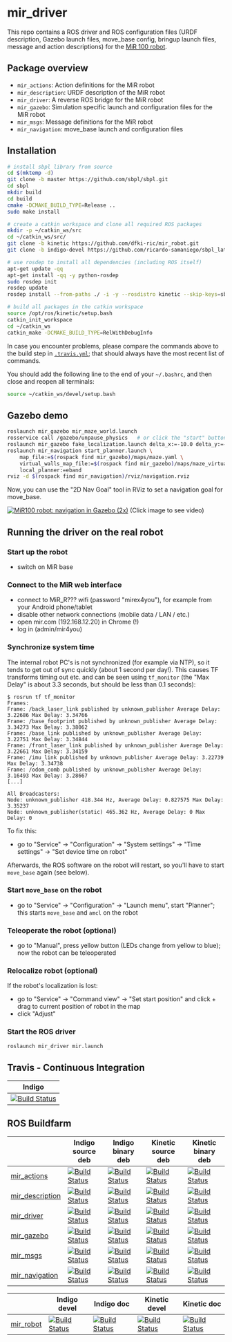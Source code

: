 mir_driver
==========

This repo contains a ROS driver and ROS configuration files (URDF description,
Gazebo launch files, move_base config, bringup launch files, message and action
descriptions) for the [MiR 100 robot](http://www.mobile-industrial-robots.com/en/products/mir100/).

Package overview
----------------

* `mir_actions`: Action definitions for the MiR robot
* `mir_description`: URDF description of the MiR robot
* `mir_driver`: A reverse ROS bridge for the MiR robot
* `mir_gazebo`: Simulation specific launch and configuration files for the MiR robot
* `mir_msgs`: Message definitions for the MiR robot
* `mir_navigation`: move_base launch and configuration files


Installation
------------

```bash
# install sbpl library from source
cd $(mktemp -d)
git clone -b master https://github.com/sbpl/sbpl.git
cd sbpl
mkdir build
cd build
cmake -DCMAKE_BUILD_TYPE=Release ..
sudo make install

# create a catkin workspace and clone all required ROS packages
mkdir -p ~/catkin_ws/src
cd ~/catkin_ws/src/
git clone -b kinetic https://github.com/dfki-ric/mir_robot.git
git clone -b indigo-devel https://github.com/ricardo-samaniego/sbpl_lattice_planner.git

# use rosdep to install all dependencies (including ROS itself)
apt-get update -qq
apt-get install -qq -y python-rosdep
sudo rosdep init
rosdep update
rosdep install --from-paths ./ -i -y --rosdistro kinetic --skip-keys=sbpl

# build all packages in the catkin workspace
source /opt/ros/kinetic/setup.bash
catkin_init_workspace
cd ~/catkin_ws
catkin_make -DCMAKE_BUILD_TYPE=RelWithDebugInfo
```

In case you encounter problems, please compare the commands above to the build
step in [`.travis.yml`](.travis.yml); that should always have the most
recent list of commands.

You should add the following line to the end of your `~/.bashrc`, and then
close and reopen all terminals:

```bash
source ~/catkin_ws/devel/setup.bash
```

Gazebo demo
-----------

```bash
roslaunch mir_gazebo mir_maze_world.launch
rosservice call /gazebo/unpause_physics   # or click the "start" button in the Gazebo GUI
roslaunch mir_gazebo fake_localization.launch delta_x:=-10.0 delta_y:=-10.0
roslaunch mir_navigation start_planner.launch \
    map_file:=$(rospack find mir_gazebo)/maps/maze.yaml \
    virtual_walls_map_file:=$(rospack find mir_gazebo)/maps/maze_virtual_walls.yaml \
    local_planner:=eband
rviz -d $(rospack find mir_navigation)/rviz/navigation.rviz
```

Now, you can use the "2D Nav Goal" tool in RViz to set a navigation goal for move_base.

[![MiR100 robot: navigation in Gazebo (2x)](https://i.vimeocdn.com/video/712859121.jpg?mw=640)](https://vimeo.com/279628049)
(Click image to see video)


Running the driver on the real robot
------------------------------------

### Start up the robot

* switch on MiR base


### Connect to the MiR web interface

* connect to MiR_R??? wifi (password "mirex4you"), for example from your Android phone/tablet
* disable other network connections (mobile data / LAN / etc.)
* open mir.com (192.168.12.20) in Chrome (!)
* log in (admin/mir4you)


### Synchronize system time

The internal robot PC's is not synchronized (for example via NTP), so it tends
to get out of sync quickly (about 1 second per day!). This causes TF transforms
timing out etc. and can be seen using `tf_monitor` (the "Max Delay" is about
3.3 seconds, but should be less than 0.1 seconds):

```
$ rosrun tf tf_monitor
Frames:
Frame: /back_laser_link published by unknown_publisher Average Delay: 3.22686 Max Delay: 3.34766
Frame: /base_footprint published by unknown_publisher Average Delay: 3.34273 Max Delay: 3.38062
Frame: /base_link published by unknown_publisher Average Delay: 3.22751 Max Delay: 3.34844
Frame: /front_laser_link published by unknown_publisher Average Delay: 3.22661 Max Delay: 3.34159
Frame: /imu_link published by unknown_publisher Average Delay: 3.22739 Max Delay: 3.34738
Frame: /odom_comb published by unknown_publisher Average Delay: 3.16493 Max Delay: 3.28667
[...]

All Broadcasters:
Node: unknown_publisher 418.344 Hz, Average Delay: 0.827575 Max Delay: 3.35237
Node: unknown_publisher(static) 465.362 Hz, Average Delay: 0 Max Delay: 0
```

To fix this:

* go to "Service" -> "Configuration" -> "System settings" -> "Time settings" -> "Set device time on robot"

Afterwards, the ROS software on the robot will restart, so you'll have to start `move_base` again (see below).


### Start `move_base` on the robot

* go to "Service" -> "Configuration" -> "Launch menu", start "Planner"; this starts `move_base` and `amcl` on the robot


### Teleoperate the robot (optional)

* go to "Manual", press yellow button (LEDs change from yellow to blue); now the robot can be teleoperated


### Relocalize robot (optional)

If the robot's localization is lost:

* go to "Service" -> "Command view" -> "Set start position" and click + drag to current position of robot in the map
* click "Adjust"


### Start the ROS driver

```bash
roslaunch mir_driver mir.launch
```

Travis - Continuous Integration
-------------------------------

| Indigo |
|--------|
| [![Build Status](https://travis-ci.org/dfki-ric/mir_robot.svg?branch=indigo)](https://travis-ci.org/dfki-ric/mir_robot) |


ROS Buildfarm
-------------

|           | Indigo source deb | Indigo binary deb | Kinetic source deb | Kinetic binary deb |
|-----------|-------------------|-------------------|--------------------|--------------------|
| [mir_actions](http://wiki.ros.org/mir_actions) | [![Build Status](http://build.ros.org/buildStatus/icon?job=Isrc_uT__mir_actions__ubuntu_trusty__source)](http://build.ros.org/job/Isrc_uT__mir_actions__ubuntu_trusty__source/) | [![Build Status](http://build.ros.org/buildStatus/icon?job=Ibin_uT64__mir_actions__ubuntu_trusty_amd64__binary)](http://build.ros.org/job/Ibin_uT64__mir_actions__ubuntu_trusty_amd64__binary/) | [![Build Status](http://build.ros.org/buildStatus/icon?job=Ksrc_uX__mir_actions__ubuntu_xenial__source)](http://build.ros.org/job/Ksrc_uX__mir_actions__ubuntu_xenial__source/) | [![Build Status](http://build.ros.org/buildStatus/icon?job=Kbin_uX64__mir_actions__ubuntu_xenial_amd64__binary)](http://build.ros.org/job/Kbin_uX64__mir_actions__ubuntu_xenial_amd64__binary/) |
| [mir_description](http://wiki.ros.org/mir_description) | [![Build Status](http://build.ros.org/buildStatus/icon?job=Isrc_uT__mir_description__ubuntu_trusty__source)](http://build.ros.org/job/Isrc_uT__mir_description__ubuntu_trusty__source/) | [![Build Status](http://build.ros.org/buildStatus/icon?job=Ibin_uT64__mir_description__ubuntu_trusty_amd64__binary)](http://build.ros.org/job/Ibin_uT64__mir_description__ubuntu_trusty_amd64__binary/) | [![Build Status](http://build.ros.org/buildStatus/icon?job=Ksrc_uX__mir_description__ubuntu_xenial__source)](http://build.ros.org/job/Ksrc_uX__mir_description__ubuntu_xenial__source/) | [![Build Status](http://build.ros.org/buildStatus/icon?job=Kbin_uX64__mir_description__ubuntu_xenial_amd64__binary)](http://build.ros.org/job/Kbin_uX64__mir_description__ubuntu_xenial_amd64__binary/) |
| [mir_driver](http://wiki.ros.org/mir_driver) | [![Build Status](http://build.ros.org/buildStatus/icon?job=Isrc_uT__mir_driver__ubuntu_trusty__source)](http://build.ros.org/job/Isrc_uT__mir_driver__ubuntu_trusty__source/) | [![Build Status](http://build.ros.org/buildStatus/icon?job=Ibin_uT64__mir_driver__ubuntu_trusty_amd64__binary)](http://build.ros.org/job/Ibin_uT64__mir_driver__ubuntu_trusty_amd64__binary/) | [![Build Status](http://build.ros.org/buildStatus/icon?job=Ksrc_uX__mir_driver__ubuntu_xenial__source)](http://build.ros.org/job/Ksrc_uX__mir_driver__ubuntu_xenial__source/) | [![Build Status](http://build.ros.org/buildStatus/icon?job=Kbin_uX64__mir_driver__ubuntu_xenial_amd64__binary)](http://build.ros.org/job/Kbin_uX64__mir_driver__ubuntu_xenial_amd64__binary/) |
| [mir_gazebo](http://wiki.ros.org/mir_gazebo) | [![Build Status](http://build.ros.org/buildStatus/icon?job=Isrc_uT__mir_gazebo__ubuntu_trusty__source)](http://build.ros.org/job/Isrc_uT__mir_gazebo__ubuntu_trusty__source/) | [![Build Status](http://build.ros.org/buildStatus/icon?job=Ibin_uT64__mir_gazebo__ubuntu_trusty_amd64__binary)](http://build.ros.org/job/Ibin_uT64__mir_gazebo__ubuntu_trusty_amd64__binary/) | [![Build Status](http://build.ros.org/buildStatus/icon?job=Ksrc_uX__mir_gazebo__ubuntu_xenial__source)](http://build.ros.org/job/Ksrc_uX__mir_gazebo__ubuntu_xenial__source/) | [![Build Status](http://build.ros.org/buildStatus/icon?job=Kbin_uX64__mir_gazebo__ubuntu_xenial_amd64__binary)](http://build.ros.org/job/Kbin_uX64__mir_gazebo__ubuntu_xenial_amd64__binary/) |
| [mir_msgs](http://wiki.ros.org/mir_msgs) | [![Build Status](http://build.ros.org/buildStatus/icon?job=Isrc_uT__mir_msgs__ubuntu_trusty__source)](http://build.ros.org/job/Isrc_uT__mir_msgs__ubuntu_trusty__source/) | [![Build Status](http://build.ros.org/buildStatus/icon?job=Ibin_uT64__mir_msgs__ubuntu_trusty_amd64__binary)](http://build.ros.org/job/Ibin_uT64__mir_msgs__ubuntu_trusty_amd64__binary/) | [![Build Status](http://build.ros.org/buildStatus/icon?job=Ksrc_uX__mir_msgs__ubuntu_xenial__source)](http://build.ros.org/job/Ksrc_uX__mir_msgs__ubuntu_xenial__source/) | [![Build Status](http://build.ros.org/buildStatus/icon?job=Kbin_uX64__mir_msgs__ubuntu_xenial_amd64__binary)](http://build.ros.org/job/Kbin_uX64__mir_msgs__ubuntu_xenial_amd64__binary/) |
| [mir_navigation](http://wiki.ros.org/mir_navigation) | [![Build Status](http://build.ros.org/buildStatus/icon?job=Isrc_uT__mir_navigation__ubuntu_trusty__source)](http://build.ros.org/job/Isrc_uT__mir_navigation__ubuntu_trusty__source/) | [![Build Status](http://build.ros.org/buildStatus/icon?job=Ibin_uT64__mir_navigation__ubuntu_trusty_amd64__binary)](http://build.ros.org/job/Ibin_uT64__mir_navigation__ubuntu_trusty_amd64__binary/) | [![Build Status](http://build.ros.org/buildStatus/icon?job=Ksrc_uX__mir_navigation__ubuntu_xenial__source)](http://build.ros.org/job/Ksrc_uX__mir_navigation__ubuntu_xenial__source/) | [![Build Status](http://build.ros.org/buildStatus/icon?job=Kbin_uX64__mir_navigation__ubuntu_xenial_amd64__binary)](http://build.ros.org/job/Kbin_uX64__mir_navigation__ubuntu_xenial_amd64__binary/) |

|           | Indigo devel | Indigo doc | Kinetic devel | Kinetic doc |
|-----------|--------------|------------|---------------|-------------|
| [mir_robot](http://wiki.ros.org/mir_robot) | [![Build Status](http://build.ros.org/buildStatus/icon?job=Idev__mir_robot__ubuntu_trusty_amd64)](http://build.ros.org/job/Idev__mir_robot__ubuntu_trusty_amd64) | [![Build Status](http://build.ros.org/buildStatus/icon?job=Idoc__mir_robot__ubuntu_trusty_amd64)](http://build.ros.org/job/Idoc__mir_robot__ubuntu_trusty_amd64) | [![Build Status](http://build.ros.org/buildStatus/icon?job=Kdev__mir_robot__ubuntu_xenial_amd64)](http://build.ros.org/job/Kdev__mir_robot__ubuntu_xenial_amd64) | [![Build Status](http://build.ros.org/buildStatus/icon?job=Kdoc__mir_robot__ubuntu_xenial_amd64)](http://build.ros.org/job/Kdoc__mir_robot__ubuntu_xenial_amd64) |
